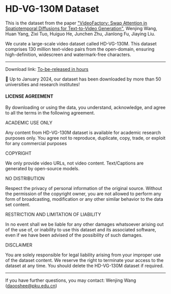 # HD-VG-130M Dataset

This is the dataset from the paper ["VideoFactory: Swap Attention in Spatiotemporal Diffusions for Text-to-Video Generation"](https://arxiv.org/abs/2305.10874), Wenjing Wang, Huan Yang, Zixi Tuo, Huiguo He, Junchen Zhu, Jianlong Fu, Jiaying Liu.

We curate a large-scale video dataset called HD-VG-130M. This dataset comprises 130 million text-video pairs from the open-domain, ensuring high-definition, widescreen and watermark-free characters.

--------------

Download link: [To-be-released in hours](url)

🎉 Up to January 2024, our dataset has been downloaded by more than 50 universities and research institutes!


#### LICENSE AGREEMENT

By downloading or using the data, you understand, acknowledge, and agree to all the terms in the following agreement.

ACADEMIC USE ONLY

Any content from HD-VG-130M dataset is available for academic research purposes only. You agree not to reproduce, duplicate, copy, trade, or exploit for any commercial purposes

COPYRIGHT

We only provide video URLs, not video content. Text/Captions are generated by open-source models.

NO DISTRIBUTION

Respect the privacy of personal information of the original source. Without the permission of the copyright owner, you are not allowed to perform any form of broadcasting, modification or any other similar behavior to the data set content.

RESTRICTION AND LIMITATION OF LIABILITY

In no event shall we be liable for any other damages whatsoever arising out of the use of, or inability to use this dataset and its associated software, even if we have been advised of the possibility of such damages.

DISCLAIMER

You are solely responsible for legal liability arising from your improper use of the dataset content. We reserve the right to terminate your access to the dataset at any time. You should delete the HD-VG-130M dataset if required.

--------------

If you have further questions, you may contact: Wenjing Wang (daooshee@pku.edu.cn)
